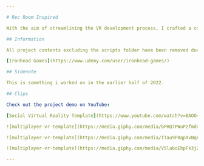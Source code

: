 ```yaml
---

# Rec Room Inspired

With the aim of streamlining the VR development process, I crafted a comprehensive multiplayer template that serves as a solid foundation for future projects. This template embodies the core elements necessary for any successful VR multiplayer experience, including intuitive locomotion, seamless interaction mechanics, crystal-clear voice communication, and robust peer-to-peer networking capabilities.

## Information

All project contents excluding the scripts folder have been removed due to licensing. This project is based on the series by Iron Head Games.

[Ironhead Games](https://www.udemy.com/user/ironhead-games/)

## Sidenote

This is something i worked on in the earlier half of 2022.

## Clips

Check out the project demo on YouTube:

[Social Virtual Reality Template](https://www.youtube.com/watch?v=BAOO4aMGVsI)

![multiplayer-vr-template](https://media.giphy.com/media/bPHQ7PWuPzfmdq8nGV/giphy.gif)

![multiplayer-vr-template](https://media.giphy.com/media/TTau9P8qpXvNqAEGNW/giphy.gif)

![multiplayer-vr-template](https://media.giphy.com/media/V5laboEhpFk3j28ilt/giphy.gif)

---
```

